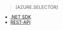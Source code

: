 > [AZURE.SELECTOR]
- [.NET SDK](../articles/media-services-dotnet-connect_programmatically.md)
- [REST-API](../articles/media-services-rest-connect_programmatically.md)

<!--HONumber=52--> 
